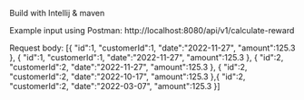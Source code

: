 Build with Intellij & maven

Example input using Postman:
http://localhost:8080/api/v1/calculate-reward

Request body:
[{
"id":1,
"customerId":1,
"date":"2022-11-27",
"amount":125.3
},
{
"id":1,
"customerId":1,
"date":"2022-11-27",
"amount":125.3
},
{
"id":2,
"customerId":2,
"date":"2022-11-27",
"amount":125.3
},
{
"id":2,
"customerId":2,
"date":"2022-10-17",
"amount":125.3
},{
"id":2,
"customerId":2,
"date":"2022-03-07",
"amount":125.3
}]

